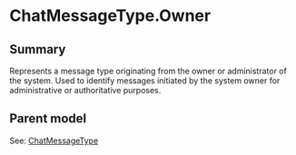 # ChatMessageType.Owner

## Summary

Represents a message type originating from the owner or administrator
of the system. Used to identify messages initiated by the system owner
for administrative or authoritative purposes.

## Parent model

See: [ChatMessageType](ChatMessageType.md)